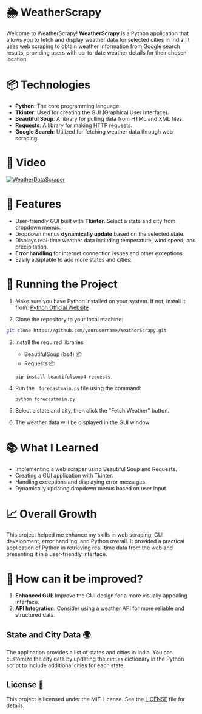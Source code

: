 # 🌦️ WeatherScrapy 

Welcome to WeatherScrapy! 
**WeatherScrapy** is a Python application that allows you to fetch and display weather data for selected cities in India. It uses web scraping to obtain weather information from Google search results, providing users with up-to-date weather details for their chosen location.

# 📦 Technologies

- **Python**: The core programming language.
- **Tkinter**: Used for creating the GUI (Graphical User Interface).
- **Beautiful Soup**: A library for pulling data from HTML and XML files.
- **Requests**: A library for making HTTP requests.
- **Google Search**: Utilized for fetching weather data through web scraping.
  
# 🍿 Video

[![WeatherDataScraper](https://img.youtube.com/vi/uDze59XidRM/maxresdefault.jpg)](https://www.youtube.com/watch?v=uDze59XidRM)

# 🦄 Features

- User-friendly GUI built with **Tkinter**.
  Select a state and city from dropdown menus.
- Dropdown menus **dynamically update** based on the selected state.
- Displays real-time weather data including temperature, wind speed, and precipitation.
- **Error handling** for internet connection issues and other exceptions.
- Easily adaptable to add more states and cities.

# 🚦 Running the Project

1. Make sure you have Python installed on your system.
   If not, install it from: [Python Official Website](https://www.python.org/downloads/)

2. Clone the repository to your local machine:
  ```bash
  git clone https://github.com/yourusername/WeatherScrapy.git
  ```

3. Install the required libraries
     - BeautifulSoup (bs4) 📦
     - Requests 📦
   ```
   pip install beautifulsoup4 requests
   ```
   
4. Run the ` forecastmain.py` file using the command:
   ```
   python forecastmain.py
   ```
   
5. Select a state and city, then click the "Fetch Weather" button.

6. The weather data will be displayed in the GUI window.

# 📚 What I Learned

- Implementing a web scraper using Beautiful Soup and Requests.
- Creating a GUI application with Tkinter.
- Handling exceptions and displaying error messages.
- Dynamically updating dropdown menus based on user input.

# 📈 Overall Growth

This project helped me enhance my skills in web scraping, GUI development, error handling, and Python overall. It provided a practical application of Python in retrieving real-time data from the web and presenting it in a user-friendly interface.

# 💭 How can it be improved?

1. **Enhanced GUI**: Improve the GUI design for a more visually appealing interface.
2. **API Integration**: Consider using a weather API for more reliable and structured data.

## State and City Data 🌍

The application provides a list of states and cities in India. You can customize the city data by updating the `cities` dictionary in the Python script to include additional cities for each state.

## License 📜

This project is licensed under the MIT License. See the [LICENSE](LICENSE) file for details.
